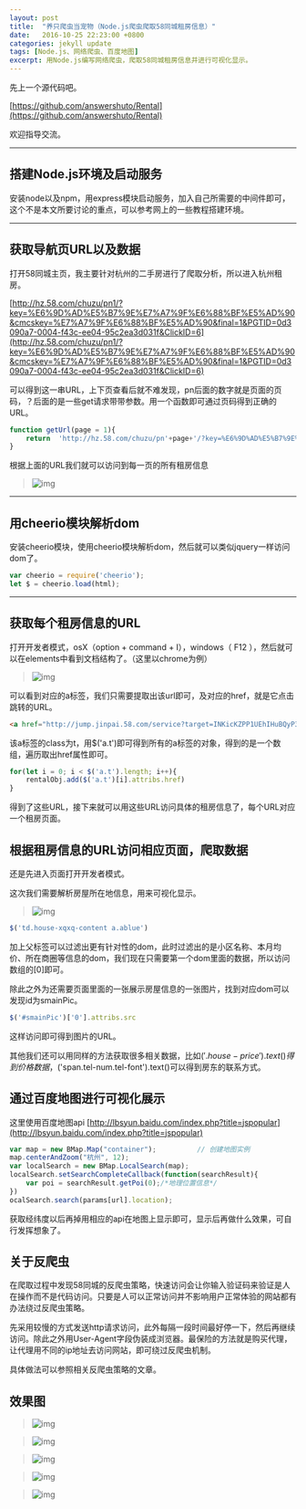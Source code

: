 ```yaml
---
layout: post
title:  "养只爬虫当宠物（Node.js爬虫爬取58同城租房信息）"
date:   2016-10-25 22:23:00 +0800
categories: jekyll update
tags: [Node.js、网络爬虫、百度地图] 
excerpt: 用Node.js编写网络爬虫，爬取58同城租房信息并进行可视化显示。
---
```




先上一个源代码吧。

 [https://github.com/answershuto/Rental](https://github.com/answershuto/Rental)

欢迎指导交流。

---

## 搭建Node.js环境及启动服务

安装node以及npm，用express模块启动服务，加入自己所需要的中间件即可，这个不是本文所要讨论的重点，可以参考网上的一些教程搭建环境。

---

## 获取导航页URL以及数据

打开58同城主页，我主要针对杭州的二手房进行了爬取分析，所以进入杭州租房。

[http://hz.58.com/chuzu/pn1/?key=%E6%9D%AD%E5%B7%9E%E7%A7%9F%E6%88%BF%E5%AD%90&cmcskey=%E7%A7%9F%E6%88%BF%E5%AD%90&final=1&PGTID=0d3090a7-0004-f43c-ee04-95c2ea3d031f&ClickID=6](http://hz.58.com/chuzu/pn1/?key=%E6%9D%AD%E5%B7%9E%E7%A7%9F%E6%88%BF%E5%AD%90&cmcskey=%E7%A7%9F%E6%88%BF%E5%AD%90&final=1&PGTID=0d3090a7-0004-f43c-ee04-95c2ea3d031f&ClickID=6)

可以得到这一串URL，上下页查看后就不难发现，pn后面的数字就是页面的页码，？后面的是一些get请求带带参数。用一个函数即可通过页码得到正确的URL。

```javascript
function getUrl(page = 1){
	return  'http://hz.58.com/chuzu/pn'+page+'/?key=%E6%9D%AD%E5%B7%9E%E7%A7%9F%E6%88%BF%E5%AD%90&cmcskey=%E7%A7%9F%E6%88%BF%E5%AD%90&final=1&PGTID=0d3090a7-0004-f43c-ee04-95c2ea3d031f&ClickID=6';
}
```

根据上面的URL我们就可以访问到每一页的所有租房信息

> ![img](/img/58Crawler/1.png)

---

## 用cheerio模块解析dom

安装cheerio模块，使用cheerio模块解析dom，然后就可以类似jquery一样访问dom了。

```javascript
var cheerio = require('cheerio');
let $ = cheerio.load(html);
```

---

## 获取每个租房信息的URL

打开开发者模式，osX（option + command + I），windows（ F12 ），然后就可以在elements中看到文档结构了。（这里以chrome为例）

> ![img](/img/58Crawler/2.png)

可以看到对应的a标签，我们只需要提取出该url即可，及对应的href，就是它点击跳转的URL。

```html
<a href="http://jump.jinpai.58.com/service?target=INKicKZPP1UEhIHuBQyP3HVk6MOpffA1WNsEqTYuc2Gxa8zCQdEBOnSPwy7LRseGN-7sgB3XvvZTQ9JsSXvXBXOVP5s7-iWzO-jZ_WBRroCl_ZiBHb5v6-MxytthrUmoPF7B-ffISZByBLAX8fznJUcUsuV6KVKc9zyglbYlX_Ws57NkdXRy7vg4euiIN6TsyENc8bJRhqs&amp;local=79&amp;pubid=4204776&amp;version=A&amp;psid=179352405193657452887456131&amp;entinfo=27800613387971_0&amp;apptype=0 " target="_blank" class="t" onclick="clickLog('from=fcpc_zflist_gzcount');">[单间]支持月付 文一路梧桐公寓 耀江文萃苑 中豪晴元</a>
```

该a标签的class为t，用$('a.t')即可得到所有的a标签的对象，得到的是一个数组，遍历取出href属性即可。

```javascript
for(let i = 0; i < $('a.t').length; i++){
	rentalObj.add($('a.t')[i].attribs.href)
}
```

得到了这些URL，接下来就可以用这些URL访问具体的租房信息了，每个URL对应一个租房页面。

## 根据租房信息的URL访问相应页面，爬取数据

还是先进入页面打开开发者模式。

这次我们需要解析房屋所在地信息，用来可视化显示。



> ![img](/img/58Crawler/3.png)

```javascript
$('td.house-xqxq-content a.ablue')
```


加上父标签可以过滤出更有针对性的dom，此时过滤出的是小区名称、本月均价、所在商圈等信息的dom，我们现在只需要第一个dom里面的数据，所以访问数组的[0]即可。



除此之外为还需要页面里面的一张展示房屋信息的一张图片，找到对应dom可以发现id为smainPic。

```javascript
$('#smainPic')['0'].attribs.src
```
这样访问即可得到图片的URL。



其他我们还可以用同样的方法获取很多相关数据，比如$('.house-price').text()得到价格数据，$('span.tel-num.tel-font').text()可以得到房东的联系方式。



## 通过百度地图进行可视化展示

这里使用百度地图api
[http://lbsyun.baidu.com/index.php?title=jspopular](http://lbsyun.baidu.com/index.php?title=jspopular)

```javascript
var map = new BMap.Map("container");          // 创建地图实例  
map.centerAndZoom("杭州", 12);
var localSearch = new BMap.LocalSearch(map);
localSearch.setSearchCompleteCallback(function(searchResult){
	var poi = searchResult.getPoi(0);/*地理位置信息*/
})
ocalSearch.search(params[url].location);
```

获取经纬度以后再掉用相应的api在地图上显示即可，显示后再做什么效果，可自行发挥想象了。



## 关于反爬虫

在爬取过程中发现58同城的反爬虫策略，快速访问会让你输入验证码来验证是人在操作而不是代码访问。只要是人可以正常访问并不影响用户正常体验的网站都有办法绕过反爬虫策略。

先采用较慢的方式发送http请求访问，此外每隔一段时间最好停一下，然后再继续访问。除此之外用User-Agent字段伪装成浏览器。最保险的方法就是购买代理，让代理用不同的ip地址去访问网站，即可绕过反爬虫机制。

具体做法可以参照相关反爬虫策略的文章。



## 效果图

> ![img](/img/58Crawler/4.png)

> ![img](/img/58Crawler/5.png)

> ![img](/img/58Crawler/6.png)

> ![img](/img/58Crawler/7.png)

> ![img](/img/58Crawler/8.png)
